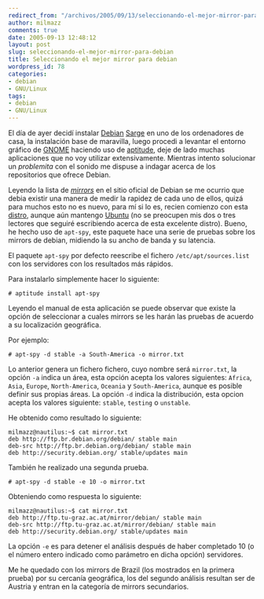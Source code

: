 ```yaml
---
redirect_from: "/archivos/2005/09/13/seleccionando-el-mejor-mirror-para-debian/"
author: milmazz
comments: true
date: 2005-09-13 12:48:12
layout: post
slug: seleccionando-el-mejor-mirror-para-debian
title: Seleccionando el mejor mirror para debian
wordpress_id: 78
categories:
- debian
- GNU/Linux
tags:
- debian
- GNU/Linux
---
```


El día de ayer decidí instalar [Debian](http://www.debian.org/) [Sarge](http://www.debian.org/releases/sarge/) en uno de los ordenadores de casa, la instalación base de maravilla, luego procedi a levantar el entorno gráfico de [GNOME](http://www.gnome.org/) haciendo uso de [aptitude](/archivos/2005/07/28/aptitude-%c2%bfaun-no-lo-usas/), deje de lado muchas aplicaciones que no voy utilizar extensivamente. Mientras intento solucionar un _problemita_ con el sonido me dispuse a indagar acerca de los repositorios que ofrece Debian.

Leyendo la lista de _[mirrors](http://www.debian.org/mirror/list)_ en el sitio oficial de Debian se me ocurrio que debia existir una manera de medir la rapidez de cada uno de ellos, quizá para muchos  esto no es nuevo, para mí si lo es, recien comienzo con esta [distro](http://es.wikipedia.org/wiki/Distribuciones_de_Linux), aunque aún mantengo [Ubuntu](http://ubuntulinux.org/) (no se preocupen mis dos o tres lectores que seguiré escribiendo acerca de esta excelente distro). Bueno, he hecho uso de `apt-spy`, este paquete hace una serie de pruebas sobre los mirrors de debian, midiendo la su ancho de banda y su latencia.

El paquete `apt-spy` por defecto reescribe el fichero `/etc/apt/sources.list` con los servidores con los resultados más rápidos.

Para instalarlo simplemente hacer lo siguiente:

    # aptitude install apt-spy

Leyendo el manual de esta aplicación se puede observar que existe la opción de seleccionar a cuales mirrors se les harán las pruebas de
acuerdo a su localización geográfica.

Por ejemplo:
  
    # apt-spy -d stable -a South-America -o mirror.txt

Lo anterior genera un fichero fichero, cuyo nombre será `mirror.txt`, la opción `-a` indica un área, esta opción acepta los valores siguientes: `Africa`, `Asia`, `Europe`, `North-America`, `Oceania` y `South-America`, aunque es posible definir sus propias áreas. La opción `-d` indica la distribución, esta opcion acepta los valores siguiente: `stable`, `testing` o `unstable`.

He obtenido como resultado lo siguiente:
 
    milmazz@nautilus:~$ cat mirror.txt
    deb http://ftp.br.debian.org/debian/ stable main
    deb-src http://ftp.br.debian.org/debian/ stable main
    deb http://security.debian.org/ stable/updates main

También he realizado una segunda prueba.
    
    # apt-spy -d stable -e 10 -o mirror.txt

Obteniendo como respuesta lo siguiente:
    
    milmazz@nautilus:~$ cat mirror.txt
    deb http://ftp.tu-graz.ac.at/mirror/debian/ stable main
    deb-src http://ftp.tu-graz.ac.at/mirror/debian/ stable main
    deb http://security.debian.org/ stable/updates main

La opción `-e` es para detener el análisis después de haber completado 10 (o el número entero indicado como parámetro en dicha opción) servidores.

Me he quedado con los mirrors de Brazil (los mostrados en la primera prueba) por su cercanía geográfica, los del segundo análisis resultan ser de Austria y entran en la categoría de mirrors secundarios.
